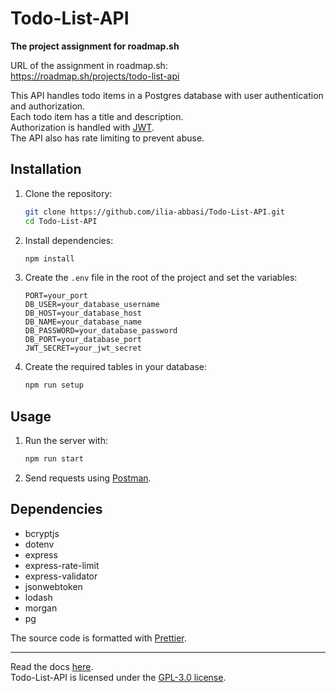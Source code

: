# Todo-List-API

**The project assignment for roadmap.sh**

URL of the assignment in roadmap.sh:  
https://roadmap.sh/projects/todo-list-api

This API handles todo items in a Postgres database with user authentication and
authorization.  
Each todo item has a title and description.  
Authorization is handled with [JWT](https://www.jwt.io/).  
The API also has rate limiting to prevent abuse.

## Installation

1. Clone the repository:

   ```sh
   git clone https://github.com/ilia-abbasi/Todo-List-API.git
   cd Todo-List-API
   ```

2. Install dependencies:

   ```sh
   npm install
   ```

3. Create the `.env` file in the root of the project and set the variables:

   ```env
   PORT=your_port
   DB_USER=your_database_username
   DB_HOST=your_database_host
   DB_NAME=your_database_name
   DB_PASSWORD=your_database_password
   DB_PORT=your_database_port
   JWT_SECRET=your_jwt_secret
   ```

4. Create the required tables in your database:

   ```sh
   npm run setup
   ```

## Usage

1. Run the server with:

   ```sh
   npm run start
   ```

2. Send requests using [Postman](https://www.postman.com/).

## Dependencies

- bcryptjs
- dotenv
- express
- express-rate-limit
- express-validator
- jsonwebtoken
- lodash
- morgan
- pg

The source code is formatted with [Prettier](https://prettier.io/).

---

Read the docs
[here](https://github.com/ilia-abbasi/Todo-List-API/blob/main/Documentation.md).  
Todo-List-API is licensed under the
[GPL-3.0 license](https://github.com/ilia-abbasi/Todo-List-API/blob/main/LICENSE).
